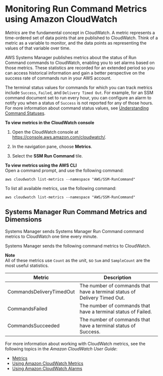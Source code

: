 # Monitoring Run Command Metrics using Amazon CloudWatch<a name="monitoring-cloudwatch-metrics"></a>

*Metrics* are the fundamental concept in CloudWatch\. A metric represents a time\-ordered set of data points that are published to CloudWatch\. Think of a metric as a variable to monitor, and the data points as representing the values of that variable over time\.

AWS Systems Manager publishes metrics about the status of Run Command commands to CloudWatch, enabling you to set alarms based on those metrics\. These statistics are recorded for an extended period so you can access historical information and gain a better perspective on the success rate of commands run in your AWS account\. 

The terminal status values for commands for which you can track metrics include `Success`, `Failed`, and `Delivery Timed Out`\. For example, for an SSM command document set to run every hour, you can configure an alarm to notify you when a status of `Success` is not reported for any of those hours\. For more information about command status values, see [Understanding Command Statuses](monitor-commands.md)\.

**To view metrics in the CloudWatch console**

1. Open the CloudWatch console at [https://console\.aws\.amazon\.com/cloudwatch/](https://console.aws.amazon.com/cloudwatch/)\.

1. In the navigation pane, choose **Metrics**\.

1. Select the **SSM Run Command** tile\.

**To view metrics using the AWS CLI**  
Open a command prompt, and use the following command:

```
aws cloudwatch list-metrics --namespace "AWS/SSM-RunCommand"
```

To list all available metrics, use the following command:

```
aws cloudwatch list-metrics --namespace "AWS/SSM-RunCommand"
```

## Systems Manager Run Command Metrics and Dimensions<a name="metrics-and-dimensions"></a>

Systems Manager sends Systems Manager Run Command command metrics to CloudWatch one time every minute\. 

Systems Manager sends the following command metrics to CloudWatch\.

**Note**  
All of these metrics use `Count` as the unit, so `Sum` and `SampleCount` are the most useful statistics\.


| Metric | Description | 
| --- | --- | 
| CommandsDeliveryTimedOut  | The number of commands that have a terminal status of Delivery Timed Out\.  | 
| CommandsFailed  | The number of commands that have a terminal status of Failed\. | 
| CommandsSucceeded  | The number of commands that have a terminal status of Success\. | 

For more information about working with CloudWatch metrics, see the following topics in the *Amazon CloudWatch User Guide*:
+ [Metrics](https://docs.aws.amazon.com/AmazonCloudWatch/latest/monitoring/cloudwatch_concepts.html#Metric)
+ [Using Amazon CloudWatch Metrics](https://docs.aws.amazon.com/AmazonCloudWatch/latest/monitoring/working_with_metrics.html)
+ [Using Amazon CloudWatch Alarms](https://docs.aws.amazon.com/AmazonCloudWatch/latest/monitoring/AlarmThatSendsEmail.html)